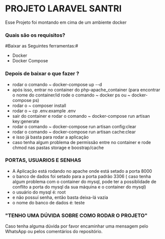 # PROJETO LARAVEL SANTRI #

Esse Projeto foi montando em cima de um ambiente docker

### Quais são os requisitos? ###

#Baixar as Seguintes ferramentas:#
* Docker
* Docker Compose

### Depois de baixar o que fazer ? ###

* rodar o comando ~ docker-compose up --d
* após isso, entrar no container do php-apache_container (para encontrar o nome do container/id rode o comando ~ docker ps    ou  ~ docker-compose ps)
* rodar o ~ composer install
* rodar o ~ cp .env.example .env
* sair do container e rodar o comando ~ docker-compose run artisan key:generate
* rodar o comando ~ docker-compose run artisan config:clear
* rodar o comando ~ docker-compose run artisan cache:clear
* e isso já basta para rodar a aplicação
* caso tenha algum problema de permissão entre no container e rode chmod nas pastas storage e boostrap/cache

### PORTAS, USUARIOS E SENHAS ###

* A Aplicação está rodando no apache onde está setado a porta 8000
* o banco de dados foi setado para a porta padrão 3306 ( caso tenha algum problema com o container do mysql, pode ter a possiblidade de conflito a porta do mysql da sua máquina e o container do mysql)
* o usuário do mysql é: root
* e não possuí senha, então basta deixa-lá vazia
* o nome do banco de dados é: teste

### "TENHO UMA DÚVIDA SOBRE COMO RODAR O PROJETO" ###

Caso tenha alguma dúvida por favor encaminhar uma mensagem pelo WhatsApp ou pelos comentários do repositório.
